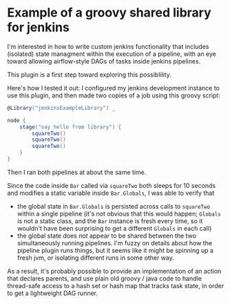 # Example of a groovy shared library for jenkins

I'm interested in how to write custom jenkins functionality that includes
(isolated) state managment within the execution of a pipeline, with an
eye toward allowing airflow-style DAGs of tasks inside jenkins pipelines.

This plugin is a first step toward exploring this possiblility.

Here's how I tested it out: I configured my jenkins development instance
to use this plugin, and then made two copies of a job using this groovy
script:
```groovy
@Library("jenkinsExampleLibrary") _

node {
    stage("say hello from library") {
        squareTwo()
        squareTwo()
        squareTwo()
    }
}
```

Then I ran both pipelines at about the same time.

Since the code inside `Bar` called via `squareTwo` both sleeps for 10 seconds
and modifies a static variable inside `Bar.Globals`, I was able to verify that
  - the global state in `Bar.Globals` is persisted across calls to
    `squareTwo` within a single pipeline (it's not obvious that this would
    happen; `Globals` is not a static class, and the `Bar` instance is fresh
    every time, so it wouldn't have been surprising to get a different
    `Globals` in each call)
  - the global state does *not* appear to be shared between the two
    simultaneously running pipelines. I'm fuzzy on details about how the
    pipeline plugin runs things, but it seems like it might be spinning up
    a fresh jvm, or isolating different runs in some other way.

As a result, it's probably possible to provide an implementation of
an action that declares parents, and use plain old groovy / java code to
handle thread-safe access to a hash set or hash map that tracks task state,
in order to get a lightweight DAG runner.

